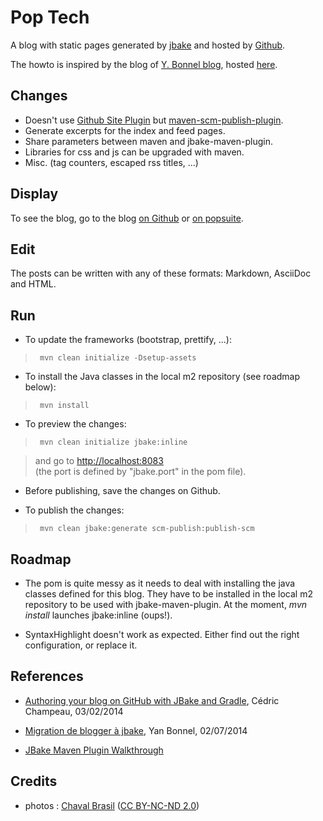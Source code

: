 Pop Tech
========

A blog with static pages generated by [jbake](http://jbake.org) and hosted by [Github](https://github.com/).

The howto is inspired by the blog of [Y. Bonnel blog](http://www.ybonnel.fr/), hosted [here](https://github.com/ybonnel/blog).


Changes
----

* Doesn't use [Github Site Plugin](http://github.com/github/maven-plugins) but [maven-scm-publish-plugin](http://maven.apache.org/plugins/maven-scm-publish-plugin/).
* Generate excerpts for the index and feed pages. 
* Share parameters between maven and jbake-maven-plugin.
* Libraries for css and js can be upgraded with maven.
* Misc. (tag counters, escaped rss titles, ...)



Display
----

To see the blog, go to the blog [on Github](http://atao60.github.io/pop-tech) or [on popsuite](http://www.popsuite.net).

Edit
-----

The posts can be written with any of these formats: Markdown, AsciiDoc and HTML.

Run
------

* To update the frameworks (bootstrap, prettify, ...):

>      mvn clean initialize -Dsetup-assets   
      
* To install the Java classes in the local m2 repository (see roadmap below):

>      mvn install        

* To preview the changes:

>      mvn clean initialize jbake:inline

>    and go to [http://localhost:8083](http://localhost:8083)  
(the port is defined by "jbake.port" in the pom file).
      
* Before publishing, save the changes on Github.   

* To publish the changes:
	  
>      mvn clean jbake:generate scm-publish:publish-scm
	  
Roadmap
------

* The pom is quite messy as it needs to deal with installing the java classes defined for this blog. They have to be installed in the local m2 repository to be used with jbake-maven-plugin. At the moment, *mvn install* launches jbake:inline (oups!). 

* SyntaxHighlight doesn't work as expected. Either find out the right configuration, or replace it. 	  
	  
References
------	  

* [Authoring your blog on GitHub with JBake and Gradle](http://melix.github.io/blog/2014/02/hosting-jbake-github.html), Cédric Champeau, 03/02/2014 
  
* [Migration de blogger à jbake](http://www.ybonnel.fr/2014/07/migrate-blogger-to-jbake.html), Yan Bonnel, 02/07/2014

* [JBake Maven Plugin Walkthrough](http://docs.ingenieux.com.br/project/jbake/walkthrough.html)	  
	  
Credits
------

* photos : [Chaval Brasil](https://www.flickr.com/photos/chavals/) ([CC BY-NC-ND 2.0](https://creativecommons.org/licenses/by-nc-nd/2.0/))